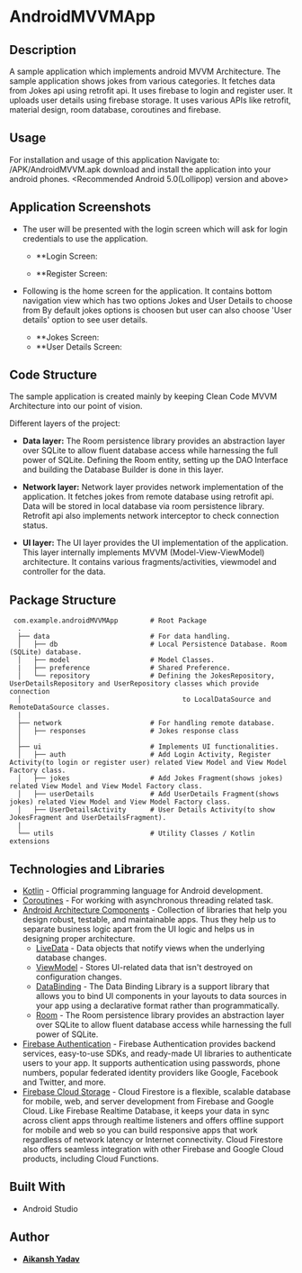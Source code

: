 # AndroidMVVMApp 

## Description

A sample application which implements android MVVM Architecture. The sample application shows jokes from various categories.
It fetches data from Jokes api using retrofit api. It uses firebase to login and register user.
It uploads user details using firebase storage. It uses various APIs like retrofit, material design, room database, coroutines and firebase.

## Usage

For installation and usage of this application
Navigate to: /APK/AndroidMVVM.apk download and install the application into your android phones.
<Recommended Android 5.0(Lollipop) version and above>

## Application Screenshots

* The user will be presented with the login screen which will ask for login credentials to use the application.

  - **Login Screen: 

  - **Register Screen:

* Following is the home screen for the application. It contains bottom navigation view which has two options Jokes and User Details to choose from
  By default jokes options is choosen but user can also choose 'User details' option to see user details.
  
  - **Jokes Screen:
  - **User Details Screen:
  
## Code Structure

The sample application is created mainly by keeping Clean Code MVVM Architecture into our point of vision.

Different layers of the project: 

- **Data layer:** The Room persistence library provides an abstraction layer over SQLite to allow fluent database access while harnessing the full power of SQLite. Defining the Room entity, setting up the DAO Interface and building the Database Builder is done in this layer.

- **Network layer:** Network layer provides network implementation of the application. It fetches jokes from remote database using retrofit api. Data will be stored in local database via room persistence library. Retrofit api also implements network interceptor to check connection status.

- **UI layer:** The UI layer provides the UI implementation of the application. This layer internally implements MVVM (Model-View-ViewModel) architecture. It contains various fragments/activities, viewmodel and controller for the data.

## Package Structure

     com.example.androidMVVMApp        # Root Package
      .
      ├── data                         # For data handling.
      │   ├── db                       # Local Persistence Database. Room (SQLite) database.
      │   ├── model                    # Model Classes.
      |   ├── preference               # Shared Preference.
      │   └── repository               # Defining the JokesRepository, UserDetailsRepository and UserRepository classes which provide connection 
      │ 			                           to LocalDataSource and RemoteDataSource classes.
      |
      ├── network                      # For handling remote database.
      │   ├── responses                # Jokes response class
      │    
      ├── ui                           # Implements UI functionalities.
      │   ├── auth                     # Add Login Activity, Register Activity(to login or register user) related View Model and View Model Factory class.
      │   ├── jokes                    # Add Jokes Fragment(shows jokes) related View Model and View Model Factory class.
      │   ├── userDetails              # Add UserDetails Fragment(shows jokes) related View Model and View Model Factory class.
      │   ├── UserDetailsActivity      # User Details Activity(to show JokesFragment and UserDetailsFragment).
      |
      └── utils                        # Utility Classes / Kotlin extensions
      
## Technologies and Libraries

- [Kotlin](https://kotlinlang.org/) - Official programming language for Android development.
- [Coroutines](https://kotlinlang.org/docs/reference/coroutines-overview.html) - For working with asynchronous threading related task.
- [Android Architecture Components](https://developer.android.com/topic/libraries/architecture) - Collection of libraries that help you design robust, testable, and maintainable apps. Thus they help us to separate business logic apart from the UI logic and helps us in designing proper architecture.
  - [LiveData](https://developer.android.com/topic/libraries/architecture/livedata) - Data objects that notify views when the underlying database changes.
  - [ViewModel](https://developer.android.com/topic/libraries/architecture/viewmodel) - Stores UI-related data that isn't destroyed on configuration changes. 
  - [DataBinding](https://developer.android.com/topic/libraries/data-binding) - The Data Binding Library is a support library that allows you to bind UI components in your layouts to data sources in your app using a declarative format rather than programmatically.
  - [Room](https://developer.android.com/topic/libraries/architecture/room) - The Room persistence library provides an abstraction layer over SQLite to allow fluent database access while harnessing the full power of SQLite.
- [Firebase Authentication](https://firebase.google.com/docs/auth) - Firebase Authentication provides backend services, easy-to-use SDKs, and ready-made UI libraries to authenticate users to your app. It supports authentication using passwords, phone numbers, popular federated identity providers like Google, Facebook and Twitter, and more.
- [Firebase Cloud Storage](https://firebase.google.com/docs/firestore) - Cloud Firestore is a flexible, scalable database for mobile, web, and server development from Firebase and Google Cloud. Like Firebase Realtime Database, it keeps your data in sync across client apps through realtime listeners and offers offline support for mobile and 
                                                                         web so you can build responsive apps that work regardless of network latency or Internet connectivity. Cloud Firestore also offers seamless integration with other Firebase and Google Cloud products, including Cloud Functions.
 

## Built With

* Android Studio

## Author
* <a href="https://github.com/aikansh2001yadav"> **Aikansh Yadav** </a>
                                                                         


  
  
 
